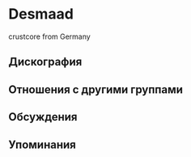 # Desmaad

crustcore from Germany

## Дискография


## Отношения с другими группами


## Обсуждения


## Упоминания

